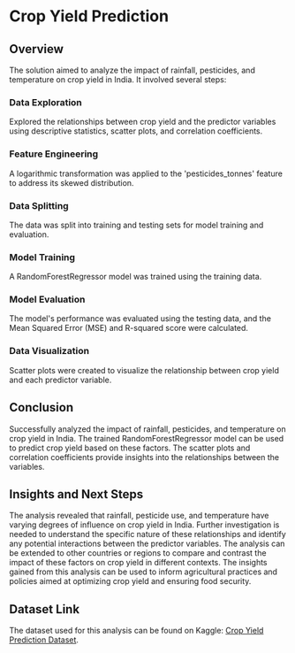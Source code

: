 # Crop Yield Prediction

## Overview
The solution aimed to analyze the impact of rainfall, pesticides, and temperature on crop yield in India. It involved several steps:

### Data Exploration
Explored the relationships between crop yield and the predictor variables using descriptive statistics, scatter plots, and correlation coefficients.

### Feature Engineering
A logarithmic transformation was applied to the 'pesticides_tonnes' feature to address its skewed distribution.

### Data Splitting
The data was split into training and testing sets for model training and evaluation.

### Model Training
A RandomForestRegressor model was trained using the training data.

### Model Evaluation
The model's performance was evaluated using the testing data, and the Mean Squared Error (MSE) and R-squared score were calculated.

### Data Visualization
Scatter plots were created to visualize the relationship between crop yield and each predictor variable.

## Conclusion
Successfully analyzed the impact of rainfall, pesticides, and temperature on crop yield in India. The trained RandomForestRegressor model can be used to predict crop yield based on these factors. The scatter plots and correlation coefficients provide insights into the relationships between the variables.

## Insights and Next Steps
The analysis revealed that rainfall, pesticide use, and temperature have varying degrees of influence on crop yield in India. 
Further investigation is needed to understand the specific nature of these relationships and identify any potential interactions between the predictor variables. 
The analysis can be extended to other countries or regions to compare and contrast the impact of these factors on crop yield in different contexts. 
The insights gained from this analysis can be used to inform agricultural practices and policies aimed at optimizing crop yield and ensuring food security.

## Dataset Link
The dataset used for this analysis can be found on Kaggle: [Crop Yield Prediction Dataset](https://www.kaggle.com/datasets/patelris/crop-yield-prediction-dataset).

